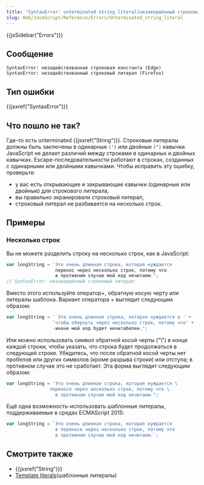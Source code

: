 ```yaml
---
title: "SyntaxError: unterminated string literal(незавершённый строковый литерал)"
slug: Web/JavaScript/Reference/Errors/Unterminated_string_literal
---
```


{{jsSidebar("Errors")}}

## Сообщение

```
SyntaxError: незадействованная строковая константа (Edge)
SyntaxError: незадействованный строковый литерал (Firefox)
```

## Тип ошибки

{{jsxref("SyntaxError")}}

## Что пошло не так?

Где-то есть unterminated {{jsxref("String")}}. Строковые литералы должны быть заключены в одинарные `(')` или двойные `(")` кавычки. JavaScript не делает различий между строками в одинарных и двойных кавычках. Escape-последовательности работают в строках, созданных с одинарными или двойными кавычками. Чтобы исправить эту ошибку, проверьте:

- у вас есть открывающие и закрывающие кавычки (одинарные или двойные) для строкового литерала,
- вы правильно экранировали строковый литерал,
- строковый литерал не разбивается на несколько строк.

## Примеры

### Несколько строк

Вы не можете разделить строку на несколько строк, как в JavaScript:

```js example-bad
var longString = 'Это очень длинная строка, которая нуждается
                  перенос через несколько строк, потому что
                  в противном случае мой код нечитаем.";
// SyntaxError: незавершённый строковый литерал
```

Вместо этого используйте оператор+, обратную косую черту или литералы шаблона. Вариант оператора + выглядит следующим образом:

```js example-good
var longString = ' Это очень длинная строка, которая нуждается в ' +
                 'чтобы обернуть через несколько строк, потому что' +
                 -иначе мой код будет нечитабелен.";
```

Или можно использовать символ обратной косой черты ("\\") в конце каждой строки, чтобы указать, что строка будет продолжаться в следующей строке. Убедитесь, что после обратной косой черты нет пробелов или других символов (кроме разрыва строки) или отступа; в противном случае это не сработает. Эта форма выглядит следующим образом:

```js example-good
var longString = 'Это очень длинная строка, которая нуждается \
                переносе через несколько строк, потому что \
                  в противном случае мой код нечитаем.";
```

Ещё одна возможность-использовать шаблонные литералы, поддерживаемые в средах ECMAScript 2015:

```js example-good
var longString = `Это очень длинная строка, которая нуждается
                  в переносе через несколько строк, потому что
                  в противном случае мой код нечитаем.`;
```

## Смотрите также

- {{jsxref("String")}}
- [Template literals](/ru/docs/Web/JavaScript/Reference/Template_literals)(шаблонные литералы)
